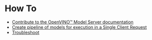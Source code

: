 # How To

- [Contribute to the OpenVINO™ Model Server documentation](./Contribution.md)
- [Create pipeline of models for execution in a Single Client Request](./EnsembleScheduler.md)
- [Troubleshoot](./Troubleshooting.md)